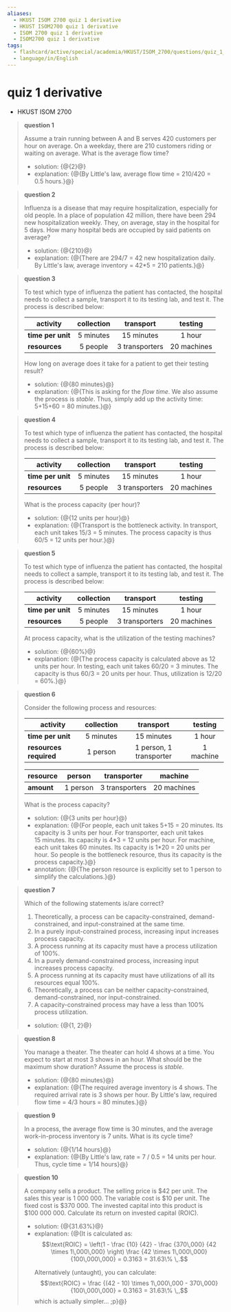 ```yaml
---
aliases:
  - HKUST ISOM 2700 quiz 1 derivative
  - HKUST ISOM2700 quiz 1 derivative
  - ISOM 2700 quiz 1 derivative
  - ISOM2700 quiz 1 derivative
tags:
  - flashcard/active/special/academia/HKUST/ISOM_2700/questions/quiz_1_derivative
  - language/in/English
---
```


# quiz 1 derivative

- HKUST ISOM 2700

> __question 1__
>
> Assume a train running between A and B serves 420 customers per hour on average. On a weekday, there are 210 customers riding or waiting on average. What is the average flow time?
>
> - solution: {@{2}@}
> - explanation: {@{By Little's law, average flow time = 210/420 = 0.5&nbsp;hours.}@} <!--SR:!2025-04-12,4,270!2025-04-12,4,270-->

<!-- markdownlint MD028 -->

> __question 2__
>
> Influenza is a disease that may require hospitalization, especially for old people. In a place of population 42 million, there have been 294 new hospitalization weekly. They, on average, stay in the hospital for 5 days. How many hospital beds are occupied by said patients on average?
>
> - solution: {@{210}@}
> - explanation: {@{There are 294/7 = 42 new hospitalization daily. By Little's law, average inventory = 42\*5 = 210 patients.}@} <!--SR:!2025-04-12,4,270!2025-04-12,4,270-->

<!-- markdownlint MD028 -->

> __question 3__
>
> To test which type of influenza the patient has contacted, the hospital needs to collect a sample, transport it to its testing lab, and test it. The process is described below:
>
> | activity          | collection     | transport       | testing     |
> | ----------------- |:--------------:|:---------------:|:-----------:|
> | __time per unit__ | 5&nbsp;minutes | 15&nbsp;minutes | 1&nbsp;hour |
> | __resources__     | 5 people       | 3 transporters  | 20 machines |
>
> How long on average does it take for a patient to get their testing result?
>
> - solution: {@{80&nbsp;minutes}@}
> - explanation: {@{This is asking for the _flow time_. We also assume the process is _stable_. Thus, simply add up the activity time: 5+15+60 = 80&nbsp;minutes.}@} <!--SR:!2025-04-12,4,270!2025-04-12,4,270-->

<!-- markdownlint MD028 -->

> __question 4__
>
> To test which type of influenza the patient has contacted, the hospital needs to collect a sample, transport it to its testing lab, and test it. The process is described below:
>
> | activity          | collection     | transport       | testing     |
> | ----------------- |:--------------:|:---------------:|:-----------:|
> | __time per unit__ | 5&nbsp;minutes | 15&nbsp;minutes | 1&nbsp;hour |
> | __resources__     | 5 people       | 3 transporters  | 20 machines |
>
> What is the process capacity \(per hour\)?
>
> - solution: {@{12 units per hour}@}
> - explanation: {@{Transport is the bottleneck activity. In transport, each unit takes 15/3 = 5&nbsp;minutes. The process capacity is thus 60/5 = 12 units per hour.}@} <!--SR:!2025-04-12,4,270!2025-04-12,4,270-->

<!-- markdownlint MD028 -->

> __question 5__
>
> To test which type of influenza the patient has contacted, the hospital needs to collect a sample, transport it to its testing lab, and test it. The process is described below:
>
> | __activity__      | collection     | transport       | testing     |
> | ----------------- |:--------------:|:---------------:|:-----------:|
> | __time per unit__ | 5&nbsp;minutes | 15&nbsp;minutes | 1&nbsp;hour |
> | __resources__     | 5 people       | 3 transporters  | 20 machines |
>
> At process capacity, what is the utilization of the testing machines?
>
> - solution: {@{60%}@}
> - explanation: {@{The process capacity is calculated above as 12 units per hour. In testing, each unit takes 60/20 = 3&nbsp;minutes. The capacity is thus 60/3 = 20 units per hour. Thus, utilization is 12/20 = 60%.}@} <!--SR:!2025-04-12,4,270!2025-04-12,4,270-->

<!-- markdownlint MD028 -->

> __question 6__
>
> Consider the following process and resources:
>
> | __activity__           | collection     | transport               | testing     |
> | ---------------------- |:--------------:|:-----------------------:|:-----------:|
> | __time per unit__      | 5&nbsp;minutes | 15&nbsp;minutes         | 1&nbsp;hour |
> | __resources required__ | 1 person       | 1 person, 1 transporter | 1 machine   |
>
> | __resource__ | person   | transporter    | machine     |
> | ------------ |:--------:|:--------------:|:-----------:|
> | __amount__   | 1 person | 3 transporters | 20 machines |
>
> What is the process capacity?
>
> - solution: {@{3 units per hour}@}
> - explanation: {@{For people, each unit takes 5+15 = 20&nbsp;minutes. Its capacity is 3 units per hour. For transporter, each unit takes 15&nbsp;minutes. Its capacity is 4\*3 = 12 units per hour. For machine, each unit takes 60&nbsp;minutes. Its capacity is 1\*20 = 20 units per hour. So people is the bottleneck resource, thus its capacity is the process capacity.}@}
> - annotation: {@{The person resource is explicitly set to 1 person to simplify the calculations.}@} <!--SR:!2025-04-12,4,270!2025-04-12,4,270!2025-04-12,4,270-->

<!-- markdownlint MD028 -->

> __question 7__
>
> Which of the following statements is/are correct?
>
> 1. Theoretically, a process can be capacity-constrained, demand-constrained, and input-constrained at the same time.
> 2. In a purely input-constrained process, increasing input increases process capacity.
> 3. A process running at its capacity must have a process utilization of 100%.
> 4. In a purely demand-constrained process, increasing input increases process capacity.
> 5. A process running at its capacity must have utilizations of all its resources equal 100%.
> 6. Theoretically, a process can be neither capacity-constrained, demand-constrained, nor input-constrained.
> 7. A capacity-constrained process may have a less than 100% process utilization.
>
> - solution: {@{1, 2}@} <!--SR:!2025-04-12,4,270-->

<!-- markdownlint MD028 -->

> __question 8__
>
> You manage a theater. The theater can hold 4 shows at a time. You expect to start at most 3 shows in an hour. What should be the maximum show duration? Assume the process is _stable_.
>
> - solution: {@{80 minutes}@}
> - explanation: {@{The required average inventory is 4 shows. The required arrival rate is 3 shows per hour. By Little's law, required flow time = 4/3&nbsp;hours = 80&nbsp;minutes.}@} <!--SR:!2025-04-12,4,270!2025-04-12,4,270-->

<!-- markdownlint MD028 -->

> __question 9__
>
> In a process, the average flow time is 30 minutes, and the average work-in-process inventory is 7 units. What is its cycle time?
>
> - solution: {@{1/14&nbsp;hours}@}
> - explanation: {@{By Little's law, rate = 7 / 0.5 = 14 units per hour. Thus, cycle time = 1/14&nbsp;hours}@} <!--SR:!2025-04-12,4,270!2025-04-12,4,270-->

<!-- markdownlint MD028 -->

> __question 10__
>
> A company sells a product. The selling price is \$42 per unit. The sales this year is 1&nbsp;000&nbsp;000. The variable cost is \$10 per unit. The fixed cost is \$370&nbsp;000. The invested capital into this product is \$100&nbsp;000&nbsp;000. Calculate its return on invested capital \(ROIC\).
>
> - solution: {@{31.63%}@}
> - explanation: {@{It is calculated as: $$\text{ROIC} = \left(1 - \frac {10} {42} - \frac {370\,000} {42 \times 1\,000\,000} \right) \frac {42 \times 1\,000\,000} {100\,000\,000} = 0.3163 = 31.63\% \,.$$ <p> Alternatively \(untaught\), you can calculate: $$\text{ROIC} = \frac {(42 - 10) \times 1\,000\,000 - 370\,000} {100\,000\,000} = 0.3163 = 31.63\% \,,$$ which is actually simpler... ;p}@} <!--SR:!2025-04-12,4,270!2025-04-12,4,270-->
